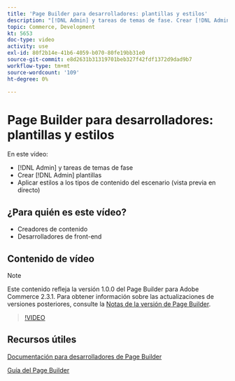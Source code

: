 ```yaml
---
title: 'Page Builder para desarrolladores: plantillas y estilos'
description: "[!DNL Admin] y tareas de temas de fase. Crear [!DNL Admin] plantillas​. Aplique estilos a los tipos de contenido en el escenario (vista previa en directo)."
topic: Commerce, Development
kt: 5653
doc-type: video
activity: use
exl-id: 80f2b14e-41b6-4059-b070-80fe19bb31e0
source-git-commit: e8d2631b31319701beb327f42fdf1372d9dad9b7
workflow-type: tm+mt
source-wordcount: '109'
ht-degree: 0%

---
```


# Page Builder para desarrolladores: plantillas y estilos

En este vídeo:

- [!DNL Admin] y tareas de temas de fase
- Crear [!DNL Admin] plantillas&#x200B;
- Aplicar estilos a los tipos de contenido del escenario (vista previa en directo)

## ¿Para quién es este vídeo?

- Creadores de contenido
- Desarrolladores de front-end

## Contenido de vídeo

>[!NOTE]
>
>Este contenido refleja la versión 1.0.0 del Page Builder para Adobe Commerce 2.3.1. Para obtener información sobre las actualizaciones de versiones posteriores, consulte la [Notas de la versión de Page Builder](https://experienceleague.adobe.com/docs/commerce-admin/page-builder/release-notes.html).

>[!VIDEO](https://video.tv.adobe.com/v/35712?quality=12&learn=on)

## Recursos útiles

[Documentación para desarrolladores de Page Builder](https://developer.adobe.com/commerce/frontend-core/page-builder/)

[Guía del Page Builder](https://experienceleague.adobe.com/docs/commerce-admin/page-builder/introduction.html)
